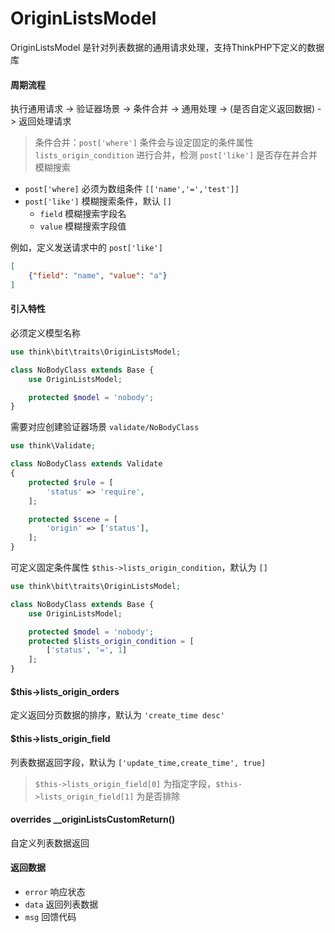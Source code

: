 # OriginListsModel

OriginListsModel 是针对列表数据的通用请求处理，支持ThinkPHP下定义的数据库

#### 周期流程

执行通用请求 -> 验证器场景 -> 条件合并 -> 通用处理 -> (是否自定义返回数据) -> 返回处理请求

> 条件合并：`post['where']` 条件会与设定固定的条件属性 `lists_origin_condition` 进行合并，检测 `post['like']` 是否存在并合并模糊搜索

- `post['where]` 必须为数组条件 `[['name','=','test']]`
- `post['like']` 模糊搜索条件，默认 `[]`
    - `field` 模糊搜索字段名
    - `value` 模糊搜索字段值
  
例如，定义发送请求中的 `post['like']`

```json
[
    {"field": "name", "value": "a"}
]
```

#### 引入特性

必须定义模型名称

```php
use think\bit\traits\OriginListsModel;

class NoBodyClass extends Base {
    use OriginListsModel;

    protected $model = 'nobody';
}
```

需要对应创建验证器场景 `validate/NoBodyClass`

```php
use think\Validate;

class NoBodyClass extends Validate
{
    protected $rule = [
        'status' => 'require',
    ];

    protected $scene = [
        'origin' => ['status'],
    ];
}
```

可定义固定条件属性 `$this->lists_origin_condition`，默认为 `[]`

```php
use think\bit\traits\OriginListsModel;

class NoBodyClass extends Base {
    use OriginListsModel;

    protected $model = 'nobody';
    protected $lists_origin_condition = [
        ['status', '=', 1]
    ];
}
```

#### $this->lists_origin_orders

定义返回分页数据的排序，默认为 `'create_time desc'`

#### $this->lists_origin_field

列表数据返回字段，默认为 `['update_time,create_time', true]`

> `$this->lists_origin_field[0]` 为指定字段，`$this->lists_origin_field[1]` 为是否排除

#### overrides __originListsCustomReturn()

自定义列表数据返回

#### 返回数据

- `error` 响应状态
- `data` 返回列表数据
- `msg` 回馈代码